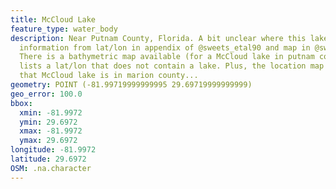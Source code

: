 ```yaml
---
title: McCloud Lake
feature_type: water_body
description: Near Putnam County, Florida. A bit unclear where this lake is...conflicting
  information from lat/lon in appendix of @sweets_etal90 and map in @sweets_etal90.
  There is a bathymetric map available (for a McCloud lake in putnam county), but
  lists a lat/lon that does not contain a lake. Plus, the location map seems to indicate
  that McCloud lake is in marion county...
geometry: POINT (-81.99719999999995 29.69719999999999)
geo_error: 100.0
bbox:
  xmin: -81.9972
  ymin: 29.6972
  xmax: -81.9972
  ymax: 29.6972
longitude: -81.9972
latitude: 29.6972
OSM: .na.character
---
```

